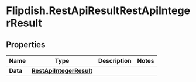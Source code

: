 # Flipdish.RestApiResultRestApiIntegerResult

## Properties

Name | Type | Description | Notes
------------ | ------------- | ------------- | -------------
**Data** | [**RestApiIntegerResult**](RestApiIntegerResult.md) |  | 


